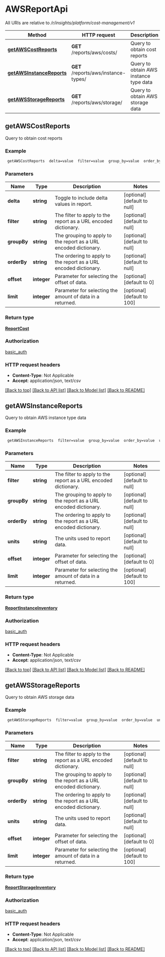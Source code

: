 # AWSReportApi

All URIs are relative to */r/insights/platform/cost-management/v1*

Method | HTTP request | Description
------------- | ------------- | -------------
[**getAWSCostReports**](AWSReportApi.md#getAWSCostReports) | **GET** /reports/aws/costs/ | Query to obtain cost reports
[**getAWSInstanceReports**](AWSReportApi.md#getAWSInstanceReports) | **GET** /reports/aws/instance-types/ | Query to obtain AWS instance type data
[**getAWSStorageReports**](AWSReportApi.md#getAWSStorageReports) | **GET** /reports/aws/storage/ | Query to obtain AWS storage data



## getAWSCostReports

Query to obtain cost reports

### Example

```bash
 getAWSCostReports  delta=value  filter=value  group_by=value  order_by=value  offset=value  limit=value
```

### Parameters


Name | Type | Description  | Notes
------------- | ------------- | ------------- | -------------
 **delta** | **string** | Toggle to include delta values in report. | [optional] [default to null]
 **filter** | **string** | The filter to apply to the report as a URL encoded dictionary. | [optional] [default to null]
 **groupBy** | **string** | The grouping to apply to the report as a URL encoded dictionary. | [optional] [default to null]
 **orderBy** | **string** | The ordering to apply to the report as a URL encoded dictionary. | [optional] [default to null]
 **offset** | **integer** | Parameter for selecting the offset of data. | [optional] [default to 0]
 **limit** | **integer** | Parameter for selecting the amount of data in a returned. | [optional] [default to 100]

### Return type

[**ReportCost**](ReportCost.md)

### Authorization

[basic_auth](../README.md#basic_auth)

### HTTP request headers

- **Content-Type**: Not Applicable
- **Accept**: application/json, text/csv

[[Back to top]](#) [[Back to API list]](../README.md#documentation-for-api-endpoints) [[Back to Model list]](../README.md#documentation-for-models) [[Back to README]](../README.md)


## getAWSInstanceReports

Query to obtain AWS instance type data

### Example

```bash
 getAWSInstanceReports  filter=value  group_by=value  order_by=value  units=value  offset=value  limit=value
```

### Parameters


Name | Type | Description  | Notes
------------- | ------------- | ------------- | -------------
 **filter** | **string** | The filter to apply to the report as a URL encoded dictionary. | [optional] [default to null]
 **groupBy** | **string** | The grouping to apply to the report as a URL encoded dictionary. | [optional] [default to null]
 **orderBy** | **string** | The ordering to apply to the report as a URL encoded dictionary. | [optional] [default to null]
 **units** | **string** | The units used to report data. | [optional] [default to null]
 **offset** | **integer** | Parameter for selecting the offset of data. | [optional] [default to 0]
 **limit** | **integer** | Parameter for selecting the amount of data in a returned. | [optional] [default to 100]

### Return type

[**ReportInstanceInventory**](ReportInstanceInventory.md)

### Authorization

[basic_auth](../README.md#basic_auth)

### HTTP request headers

- **Content-Type**: Not Applicable
- **Accept**: application/json, text/csv

[[Back to top]](#) [[Back to API list]](../README.md#documentation-for-api-endpoints) [[Back to Model list]](../README.md#documentation-for-models) [[Back to README]](../README.md)


## getAWSStorageReports

Query to obtain AWS storage data

### Example

```bash
 getAWSStorageReports  filter=value  group_by=value  order_by=value  units=value  offset=value  limit=value
```

### Parameters


Name | Type | Description  | Notes
------------- | ------------- | ------------- | -------------
 **filter** | **string** | The filter to apply to the report as a URL encoded dictionary. | [optional] [default to null]
 **groupBy** | **string** | The grouping to apply to the report as a URL encoded dictionary. | [optional] [default to null]
 **orderBy** | **string** | The ordering to apply to the report as a URL encoded dictionary. | [optional] [default to null]
 **units** | **string** | The units used to report data. | [optional] [default to null]
 **offset** | **integer** | Parameter for selecting the offset of data. | [optional] [default to 0]
 **limit** | **integer** | Parameter for selecting the amount of data in a returned. | [optional] [default to 100]

### Return type

[**ReportStorageInventory**](ReportStorageInventory.md)

### Authorization

[basic_auth](../README.md#basic_auth)

### HTTP request headers

- **Content-Type**: Not Applicable
- **Accept**: application/json, text/csv

[[Back to top]](#) [[Back to API list]](../README.md#documentation-for-api-endpoints) [[Back to Model list]](../README.md#documentation-for-models) [[Back to README]](../README.md)

